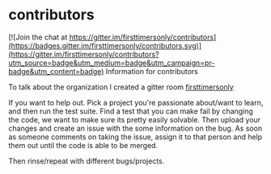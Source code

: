 # contributors

[![Join the chat at https://gitter.im/firsttimersonly/contributors](https://badges.gitter.im/firsttimersonly/contributors.svg)](https://gitter.im/firsttimersonly/contributors?utm_source=badge&utm_medium=badge&utm_campaign=pr-badge&utm_content=badge)
Information for contributors

To talk about the organization I created a gitter room [firsttimersonly](https://gitter.im/firsttimersonly/Lobby?utm_source=share-link&utm_medium=link&utm_campaign=share-link)

If you want to help out. Pick a project you're passionate about/want to learn, and then run the test suite.
Find a test that you can make fail by changing the code, we want to make sure its pretty easily solvable.
Then upload your changes and create an issue with the some information on the bug. As soon as someone comments on taking
the issue, assign it to that person and help them out until the code is able to be merged.

Then rinse/repeat with different bugs/projects.
